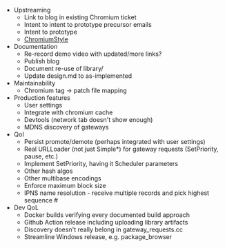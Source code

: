 * Upstreaming
  - Link to blog in existing Chromium ticket
  - Intent to intent to prototype precursor emails
  - Intent to prototype
  - [ChromiumStyle](https://chromium.googlesource.com/chromium/src/+/main/styleguide/c++/c++.md)
* Documentation
  - Re-record demo video with updated/more links?
  - Publish blog
  - Document re-use of library/
  - Update design.md to as-implemented
* Maintainability
  - Chromium tag -> patch file mapping
* Production features
  - User settings
  - Integrate with chromium cache
  - Devtools (network tab doesn't show enough)
  - MDNS discovery of gateways
* QoI
  - Persist promote/demote (perhaps integrated with user settings)
  - Real URLLoader (not just Simple*) for gateway requests (SetPriority, pause, etc.)
  - Implement SetPriority, having it Scheduler parameters
  - Other hash algos
  - Other multibase encodings
  - Enforce maximum block size
  - IPNS name resolution - receive multiple records and pick highest sequence #
* Dev QoL
  - Docker builds verifying every documented build approach
  - Github Action release including uploading library artifacts
  - Discovery doesn't really belong in gateway_requests.cc
  - Streamline Windows release, e.g. package_browser 

